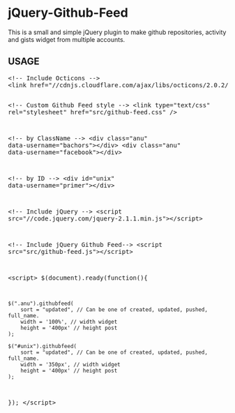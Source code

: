 jQuery-Github-Feed
==================
<p>This is a small and simple jQuery plugin to make github repositories, activity and gists widget from multiple accounts.</p>
<h2>USAGE</h2>
<pre>&lt;!-- Include Octicons --&gt;
&lt;link href="//cdnjs.cloudflare.com/ajax/libs/octicons/2.0.2/octicons.min.css" rel="stylesheet"&gt;   

&lt;!-- Custom Github Feed style --&gt;
&lt;link type="text/css" rel="stylesheet" href="src/github-feed.css" /&gt;   

&lt;!-- by ClassName --&gt;
&lt;div class="anu" data-username="bachors"&gt;&lt;/div&gt;
&lt;div class="anu" data-username="facebook"&gt;&lt;/div&gt;

&lt;!-- by ID --&gt;
&lt;div id="unix" data-username="primer"&gt;&lt;/div&gt;

&lt;!-- Include jQuery --&gt;
&lt;script src="//code.jquery.com/jquery-2.1.1.min.js"&gt;&lt;/script&gt;     

&lt;!-- Include jQuery Github Feed--&gt;
&lt;script src="src/github-feed.js"&gt;&lt;/script&gt;

&lt;script&gt;
$(document).ready(function(){  
  
    $(".anu").githubfeed(
        sort = "updated", // Can be one of created, updated, pushed, full_name.
        width = '100%', // width widget
        height = '400px' // height post
    );
            
    $("#unix").githubfeed(
        sort = "updated", // Can be one of created, updated, pushed, full_name.
        width = '350px', // width widget
        height = '400px' // height post
    );
});
&lt;/script&gt;</pre>
